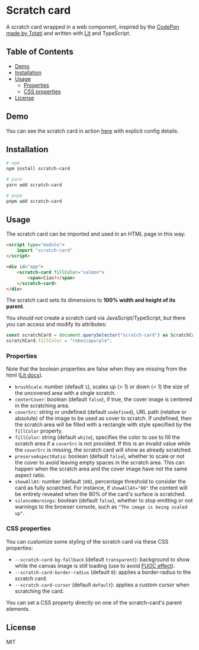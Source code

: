 # Scratch card <!-- omit in toc -->

A scratch card wrapped in a web component, inspired by the <a href="https://codepen.io/Totati/pen/pPXrJV" target="_blank">CodePen made by Totati</a> and written with <a href="https://lit.dev/" target="_blank">Lit</a> and TypeScript.

## Table of Contents <!-- omit in toc -->

- [Demo](#demo)
- [Installation](#installation)
- [Usage](#usage)
  - [Properties](#properties)
  - [CSS properties](#css-properties)
- [License](#license)

## Demo

You can see the scratch card in action [here](https://ufryy.github.io/scratch-card/) with explicit config details.

## Installation

```bash
# npm
npm install scratch-card

# yarn
yarn add scratch-card

# pnpm
pnpm add scratch-card
```

## Usage

The scratch card can be imported and used in an HTML page in this way:

```html
<script type="module">
    import "scratch-card"
</script>

<div id="app">
    <scratch-card fillColor="salmon">
        <span>Ciao!</span>
    </scratch-card>
</div>
```

The scratch card sets its dimensions to **100% width and height of its parent**.

You *should not* create a scratch card via JavaScript/TypeScript, but there you can access and modify its attributes:

```typescript
const scratchCard = document.querySelector("scratch-card") as ScratchCard;
scratchCard.fillColor = "rebeccapurple";
```

### Properties

Note that the boolean properties are false when they are missing from the html ([Lit docs](https://lit.dev/docs/components/properties/#boolean-attributes)).

- `brushScale`: number (default `1`), scales up (> 1) or down (< 1) the size of the uncovered area with a single scratch.
- `centerCover`: boolean (default `false`), if true, the cover image is centered in the scratching area.
- `coverSrc`: string or undefined (default `undefined`), URL path (relative or absolute) of the image to be used as cover to scratch. If undefined, then the scratch area will be filled with a rectangle with style specified by the `fillColor` property.
- `fillColor`: string (default `white`), specifies the color to use to fill the scratch area if a `coverSrc` is not provided. If this is an invalid value while the `coverSrc` is missing, the scratch card will show as already scratched.
- `preserveAspectRatio`: boolean (default `false`), whether to scale or not the cover to avoid leaving empty spaces in the scratch area. This can happen when the scratch area and the cover image have not the same aspect ratio.
- `showAllAt`: number (default `100`), percentage threshold to consider the card as fully scratched. For instance, if `showAllAt="80"` the content will be entirely revealed when the 80% of the card's surface is scratched.
- `silenceWarnings`: boolean (default `false`), whether to stop emitting or not warnings to the browser console, such as `"The image is being scaled up"`.

### CSS properties

You can customize some styling of the scratch card via these CSS properties:

- `--scratch-card-bg-fallback` (default `transparent`): background to show while the canvas image is still loading (use to avoid [FUOC effect](https://en.wikipedia.org/wiki/Flash_of_unstyled_content)).
- `--scratch-card-border-radius` (default `0`): applies a border-radius to the scratch card.
- `--scratch-card-cursor` (default `default`): applies a custom cursor when scratching the card.

You can set a CSS property directly on one of the scratch-card's parent elements.

## License

MIT
